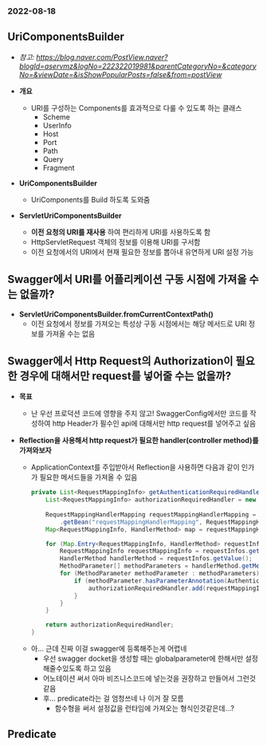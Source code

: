 ### 2022-08-18

## UriComponentsBuilder
- *참고: https://blog.naver.com/PostView.naver?blogId=aservmz&logNo=222322019981&parentCategoryNo=&categoryNo=&viewDate=&isShowPopularPosts=false&from=postView*
- **개요**
  - URI를 구성하는 Components를 효과적으로 다룰 수 있도록 하는 클래스
    - Scheme
    - UserInfo
    - Host
    - Port
    - Path
    - Query
    - Fragment

- **UriComponentsBuilder**
  - UriComponents를 Build 하도록 도와줌

- **ServletUriComponentsBuilder**
  - **이전 요청의 URI를 재사용** 하여 편리하게 URI를 사용하도록 함
  - HttpServletRequest 객체의 정보를 이용해 URI를 구서함
  - 이전 요청에서의 URI에서 현재 필요한 정보를 뽑아내 유연하게 URI 설정 가능

## Swagger에서 URI를 어플리케이션 구동 시점에 가져올 수는 없을까?
- **ServletUriComponentsBuilder.fromCurrentContextPath()**
  - 이전 요청에서 정보를 가져오는 특성상 구동 시점에서는 해당 메서드로 URI 정보를 가져올 수는 없음

## Swagger에서 Http Request의 Authorization이 필요한 경우에 대해서만 request를 넣어줄 수는 없을까?
- **목표**
  - 난 우선 프로덕션 코드에 영향을 주지 않고! SwaggerConfig에서만 코드를 작성하여 http Header가 필수인 api에 대해서만 http request를 넣어주고 싶음

- **Reflection을 사용해서 http request가 필요한 handler(controller method)를 가져와보자**
  - ApplicationContext를 주입받아서 Reflection을 사용하면 다음과 같이 인가가 필요한 메서드들을 가져올 수 있음 
    ```java
    private List<RequestMappingInfo> getAuthenticationRequiredHandlers() {
        List<RequestMappingInfo> authorizationRequiredHandler = new ArrayList<>();
        
        RequestMappingHandlerMapping requestMappingHandlerMapping = applicationContext
            .getBean("requestMappingHandlerMapping", RequestMappingHandlerMapping.class);
        Map<RequestMappingInfo, HandlerMethod> map = requestMappingHandlerMapping.getHandlerMethods();
    
        for (Map.Entry<RequestMappingInfo, HandlerMethod> requestInfos : map.entrySet()) {
            RequestMappingInfo requestMappingInfo = requestInfos.getKey();
            HandlerMethod handlerMethod = requestInfos.getValue();
            MethodParameter[] methodParameters = handlerMethod.getMethodParameters();
            for (MethodParameter methodParameter : methodParameters) {
                if (methodParameter.hasParameterAnnotation(AuthenticationPrincipal.class)) {
                    authorizationRequiredHandler.add(requestMappingInfo);
                }
            }
        }
    
        return authorizationRequiredHandler;
    }
    ```
  - 아... 근데 진짜 이걸 swagger에 등록해주는게 어렵네
    - 우선 swagger docket을 생성할 때는 globalparameter에 한해서만 설정해줄수있도록 하고 있음
    - 어노테이션 써서 아마 비즈니스코드에 넣는것을 권장하고 만들어서 그런것 같음
    - 후... predicate라는 걸 엄청쓰네 나 이거 잘 모름
      - 함수형을 써서 설정값을 런타임에 가져오는 형식인것같은데...?

## Predicate
